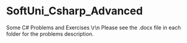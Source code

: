 # SoftUni_Csharp_Advanced
Some C# Problems and Exercises \r\n
Please see the .docx file in each folder for the problems description.
